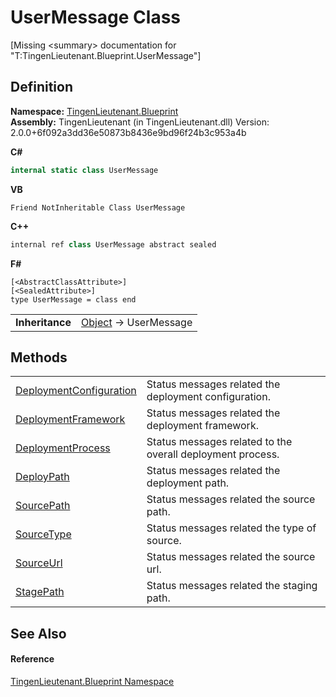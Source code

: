 # UserMessage Class


\[Missing &lt;summary&gt; documentation for "T:TingenLieutenant.Blueprint.UserMessage"\]



## Definition
**Namespace:** <a href="190f7f5f-3ef3-b997-ce64-3f0248fc9b16">TingenLieutenant.Blueprint</a>  
**Assembly:** TingenLieutenant (in TingenLieutenant.dll) Version: 2.0.0+6f092a3dd36e50873b8436e9bd96f24b3c953a4b

**C#**
``` C#
internal static class UserMessage
```
**VB**
``` VB
Friend NotInheritable Class UserMessage
```
**C++**
``` C++
internal ref class UserMessage abstract sealed
```
**F#**
``` F#
[<AbstractClassAttribute>]
[<SealedAttribute>]
type UserMessage = class end
```

<table><tr><td><strong>Inheritance</strong></td><td><a href="https://learn.microsoft.com/dotnet/api/system.object" target="_blank" rel="noopener noreferrer">Object</a>  →  UserMessage</td></tr>
</table>



## Methods
<table>
<tr>
<td><a href="21225799-99fb-8b95-70e0-38fb94eea975">DeploymentConfiguration</a></td>
<td>Status messages related the deployment configuration.</td></tr>
<tr>
<td><a href="dcaa81cf-fdf6-7a9e-8f0c-a8c8e3db0e57">DeploymentFramework</a></td>
<td>Status messages related the deployment framework.</td></tr>
<tr>
<td><a href="e5b2bbb5-d996-7702-1eb8-6554c4fe555b">DeploymentProcess</a></td>
<td>Status messages related to the overall deployment process.</td></tr>
<tr>
<td><a href="a17d2521-8967-3374-99ff-db13be305eba">DeployPath</a></td>
<td>Status messages related the deployment path.</td></tr>
<tr>
<td><a href="2a25a3d7-3ee7-18bc-cc1f-d767cb68f742">SourcePath</a></td>
<td>Status messages related the source path.</td></tr>
<tr>
<td><a href="1745bb9e-c741-0907-575b-c7a4245f330d">SourceType</a></td>
<td>Status messages related the type of source.</td></tr>
<tr>
<td><a href="4dc9b29e-6f95-7a0d-7227-9d7d2cd44ae6">SourceUrl</a></td>
<td>Status messages related the source url.</td></tr>
<tr>
<td><a href="969fffd6-ce1c-1a7b-466f-a69493f0eeff">StagePath</a></td>
<td>Status messages related the staging path.</td></tr>
</table>

## See Also


#### Reference
<a href="190f7f5f-3ef3-b997-ce64-3f0248fc9b16">TingenLieutenant.Blueprint Namespace</a>  
